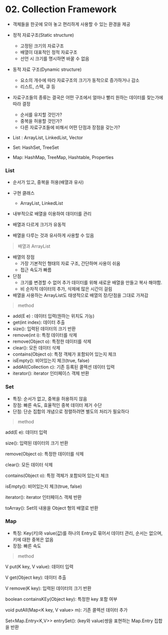 # 02. Collection Framework

- 객체들을 한곳에 모아 놓고 편리하게 사용할 수 있는 환경을 제공
- 정적 자료구조(Static structure)
  - 고정된 크기의 자료구조
  - 배열이 대표적인 정적 자료구조
  - 선언 시 크기를 명시하면 바꿀 수 없음
- 동적 자료 구조(Dynamic structure)
  - 요소의 개수에 따라 자료구조의 크기가 동적으로 증가하거나 감소
  - 리스트, 스택, 큐 등



- 자료구조들의 종류는 결국은 어떤 구조에서 얼마나 빨리 원하는 데이터를 찾는가에 따라 결정
  - 순서를 유지할 것인가?
  - 중복을 허용할 것인가?
  - 다른 자료구조들에 비해서 어떤 단점과 장점을 갖는가?
- List : ArrayList, LinkedList, Vector
- Set: HashSet, TreeSet
- Map: HashMap, TreeMap, Hashtable, Properties



### List

- 순서가 있고, 중복을 허용(배열과 유사)
- 구현 클래스
  - ArrayList, LinkedList

- 내부적으로 배열을 이용하여 데이터를 관리
- 배열과 다르게 크기가 유동적
- 배열을 다루는 것과 유사하게 사용할 수 있음



> 배열과 ArrayList

- 배열의 장점
  - 가장 기본적인 형태의 자료 구조, 간단하며 사용이 쉬움
  - 접근 속도가 빠름
- 단점
  - 크기를 변경할 수 없어 추가 데이터를 위해 새로운 배열을 만들고 복사 해야함.
  - 비 순차적 데이터의 추가, 삭제에 많은 시간이 걸림
- 배열을 사용하는 ArrayList도 태생적으로 배열의 장/단점을 그대로 가져감

> method

- add(E e) : 데이터 입력(원하는 위치도 가능)
- get(int index): 데이터 추출
- size(): 입력된 데이터의 크기 반환
- remove(int i): 특정 데이터를 삭제
- remove(Object o): 특정한 데이터를 삭제
- clear(): 모든 데이터 삭제
- contains(Object o): 특정 객체가 포함되어 있는지 체크
- isEmpty(): 비어있는지 체크(true, false)
- addAll(Collection c): 기존 등록된 콜렉션 데이터 입력
- iterator(): iterator 인터페이스 객체 반환 



### Set

- 특징: 순서가 없고, 중복을 허용하지 않음
- 장점: 빠른 속도, 효율적인 중복 데이터 제거 수단
- 단점: 단순 집합의 개념으로 정렬하려면 별도의 처리가 필요하다



> method

add(E e): 데이터 입력

size(): 입력된 데이터의 크기 반환

remove(Object o): 특정한 데이터를 삭제

clear(): 모든 데이터 삭제

contains(Object o): 특정 객체가 포함되어 있는지 체크

isEmpty(): 비어있는지 체크(true, false)

iterator(): iterator 인터페이스 객체 반환

toArray(): Set의 내용을 Object 형의 배열로 반환



### Map

- 특징: Key(키)와 value(값)를 하나의 Entry로 묶어서 데이터 관리, 순서는 없으며, 키에 대한 중복은 없음
- 장점: 빠른 속도



> method

V put(K key, V value): 데이터 입력

V get(Object key): 데이터 추출

V remove(K key): 입력된 데이터의 크기 반환

boolean containsKEy(Object key): 특정한 key 포함 여부

void putAll(Map<K key, V value> m): 기존 콜렉션 데이터 추가

Set<Map.Entry<K,V>> entrySet(): (key와 value)쌍을 표현하는 Map.Entry 집합을 반환 
